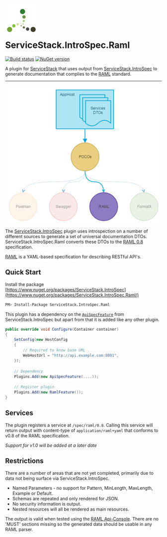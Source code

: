 # ![Logo](assets/logo_notext.png) ServiceStack.IntroSpec.Raml
[![Build status](https://ci.appveyor.com/api/projects/status/i4b0rk1u80xd9taq/branch/master?svg=true)](https://ci.appveyor.com/project/MacLeanElectrical/servicestack-introspec-raml/branch/master)
[![NuGet version](https://badge.fury.io/nu/ServiceStack.IntroSpec.raml.svg)](https://badge.fury.io/nu/ServiceStack.IntroSpec.raml)

A plugin for [ServiceStack](https://servicestack.net/) that uses output from [ServiceStack.IntroSpec](https://github.com/MacLeanElectrical/servicestack-introspec) to generate documentation that complies to the [RAML](http://raml.org/) standard.

---

![Formats](assets/MultiFormat-RAML.png)

The [ServiceStack.IntroSpec](https://github.com/MacLeanElectrical/servicestack-introspec) plugin uses introspection on a number of different sources to generate a set of universal documentation DTOs. ServiceStack.IntroSpec.Raml converts these DTOs to the [RAML 0.8](https://github.com/raml-org/raml-spec/blob/master/versions/raml-08/raml-08.md) specification.

[RAML](http://raml.org/about/about-raml) is a YAML-based specification for describing RESTful API's.

## Quick Start

Install the package [https://www.nuget.org/packages/ServiceStack.IntroSpec](https://www.nuget.org/packages/ServiceStack.IntroSpec.Raml/)
```bash
PM> Install-Package ServiceStack.IntroSpec.Raml
```

This plugin has a dependency on the [`ApiSpecFeature`](https://www.nuget.org/packages/ServiceStack.IntroSpec/) from ServiceStack.IntroSpec but apart from that it is added like any other plugin.
```csharp
public override void Configure(Container container)
{
    SetConfig(new HostConfig
    {
        // Required to know base URL
        WebHostUrl = "http://api.example.com:8001",
    });

	// Dependency
	Plugins.Add(new ApiSpecFeature(....));
	
	// Register plugin
    Plugins.Add(new RamlFeature());
}
```

## Services

The plugin registers a service at `/spec/raml/0.8`. Calling this service will return output with content-type of `application/raml+yaml` that conforms to v0.8 of the RAML specification.

*Support for v1.0 will be added at a later date*

## Restrictions

There are a number of areas that are not yet completed, primarily due to data not being surface via ServiceStack.IntroSpec. 

* Named Parameters - no support for Pattern, MinLength, MaxLength, Example or Default.
* Schemas are repeated and only rendered for JSON.
* No security information is output.
* Nested resources will all be rendered as main resources.

The output is valid when tested using the [RAML Api-Console](https://github.com/mulesoft/api-console). There are no 'MUST' sections missing so the generated data should be usable in any RAML parser.